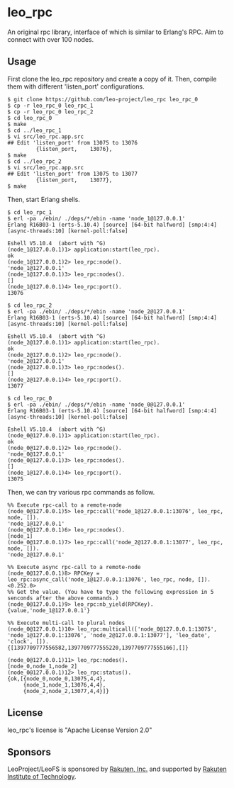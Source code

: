 # **leo_rpc**

An original rpc library, interface of which is similar to Erlang's RPC. Aim to connect with over 100 nodes.

## Usage

First clone the leo_rpc repository and create a copy of it.
Then, compile them with different 'listen_port' configurations.

```text
$ git clone https://github.com/leo-project/leo_rpc leo_rpc_0
$ cp -r leo_rpc_0 leo_rpc_1
$ cp -r leo_rpc_0 leo_rpc_2
$ cd leo_rpc_0
$ make
$ cd ../leo_rpc_1
$ vi src/leo_rpc.app.src
## Edit 'listen_port' from 13075 to 13076
         {listen_port,    13076},
$ make
$ cd ../leo_rpc_2
$ vi src/leo_rpc.app.src
## Edit 'listen_port' from 13075 to 13077
         {listen_port,    13077},
$ make
```

Then, start Erlang shells.

```text
$ cd leo_rpc_1
$ erl -pa ./ebin/ ./deps/*/ebin -name 'node_1@127.0.0.1'
Erlang R16B03-1 (erts-5.10.4) [source] [64-bit halfword] [smp:4:4] [async-threads:10] [kernel-poll:false]

Eshell V5.10.4  (abort with ^G)
(node_1@127.0.0.1)1> application:start(leo_rpc).
ok
(node_1@127.0.0.1)2> leo_rpc:node().
'node_1@127.0.0.1'
(node_1@127.0.0.1)3> leo_rpc:nodes().
[]
(node_1@127.0.0.1)4> leo_rpc:port().
13076
```

```text
$ cd leo_rpc_2
$ erl -pa ./ebin/ ./deps/*/ebin -name 'node_2@127.0.0.1'
Erlang R16B03-1 (erts-5.10.4) [source] [64-bit halfword] [smp:4:4] [async-threads:10] [kernel-poll:false]

Eshell V5.10.4  (abort with ^G)
(node_2@127.0.0.1)1> application:start(leo_rpc).
ok
(node_2@127.0.0.1)2> leo_rpc:node().
'node_2@127.0.0.1'
(node_2@127.0.0.1)3> leo_rpc:nodes().
[]
(node_2@127.0.0.1)4> leo_rpc:port().
13077
```

```text
$ cd leo_rpc_0
$ erl -pa ./ebin/ ./deps/*/ebin -name 'node_0@127.0.0.1'
Erlang R16B03-1 (erts-5.10.4) [source] [64-bit halfword] [smp:4:4] [async-threads:10] [kernel-poll:false]

Eshell V5.10.4  (abort with ^G)
(node_0@127.0.0.1)1> application:start(leo_rpc).
ok
(node_0@127.0.0.1)2> leo_rpc:node().
'node_0@127.0.0.1'
(node_0@127.0.0.1)3> leo_rpc:nodes().
[]
(node_1@127.0.0.1)4> leo_rpc:port().
13075
```
Then, we can try various rpc commands as follow.

```erl-sh
%% Execute rpc-call to a remote-node
(node_0@127.0.0.1)5> leo_rpc:call('node_1@127.0.0.1:13076', leo_rpc, node, []).
'node_1@127.0.0.1'
(node_0@127.0.0.1)6> leo_rpc:nodes().
[node_1]
(node_0@127.0.0.1)7> leo_rpc:call('node_2@127.0.0.1:13077', leo_rpc, node, []).
'node_2@127.0.0.1'

%% Execute async rpc-call to a remote-node
(node_0@127.0.0.1)8> RPCKey = leo_rpc:async_call('node_1@127.0.0.1:13076', leo_rpc, node, []).
<0.252.0>
%% Get the value. (You have to type the following expression in 5 senconds after the above commands.)
(node_0@127.0.0.1)9> leo_rpc:nb_yield(RPCKey).
{value,'node_1@127.0.0.1'}

%% Execute multi-call to plural nodes
(node_0@127.0.0.1)10> leo_rpc:multicall(['node_0@127.0.0.1:13075', 'node_1@127.0.0.1:13076', 'node_2@127.0.0.1:13077'], 'leo_date', 'clock', []).
{[1397709777556582,1397709777555220,1397709777555166],[]}

(node_0@127.0.0.1)11> leo_rpc:nodes().
[node_0,node_1,node_2]
(node_0@127.0.0.1)12> leo_rpc:status().
{ok,[{node_0,node_0,13075,4,4},
     {node_1,node_1,13076,4,4},
     {node_2,node_2,13077,4,4}]}
```

## License

leo_rpc's license is "Apache License Version 2.0"

## Sponsors

LeoProject/LeoFS is sponsored by [Rakuten, Inc.](http://global.rakuten.com/corp/) and supported by [Rakuten Institute of Technology](http://rit.rakuten.co.jp/).
